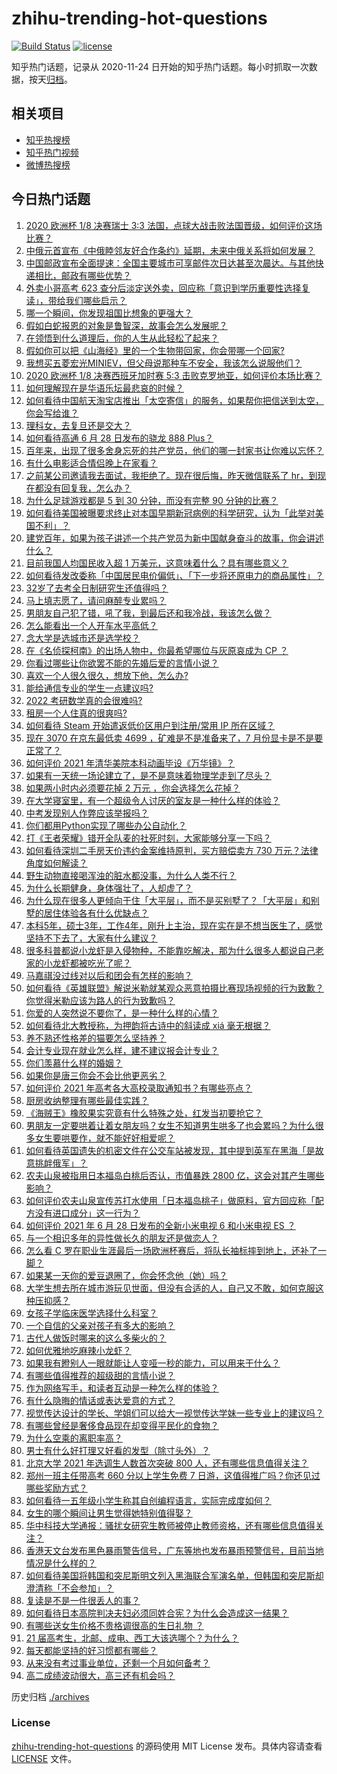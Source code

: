 # zhihu-trending-hot-questions

[![Build Status](https://github.com/justjavac/zhihu-trending-hot-questions/workflows/ci/badge.svg?branch=master)](https://github.com/justjavac/zhihu-trending-hot-questions/actions)
[![license](https://img.shields.io/github/license/justjavac/zhihu-trending-hot-questions)](https://github.com/justjavac/zhihu-trending-hot-questions/blob/master/LICENSE)

知乎热门话题，记录从 2020-11-24 日开始的知乎热门话题。每小时抓取一次数据，按天[归档](./archives)。

## 相关项目

- [知乎热搜榜](https://github.com/justjavac/zhihu-trending-top-search)
- [知乎热门视频](https://github.com/justjavac/zhihu-trending-hot-video)
- [微博热搜榜](https://github.com/justjavac/weibo-trending-hot-search)

## 今日热门话题

<!-- BEGIN -->
<!-- 最后更新时间 Tue Jun 29 2021 10:18:34 GMT+0800 (China Standard Time) -->

1. [2020 欧洲杯 1/8 决赛瑞士 3:3
   法国，点球大战击败法国晋级，如何评价这场比赛？](https://www.zhihu.com/question/468661462)
2. [中俄元首宣布《中俄睦邻友好合作条约》延期，未来中俄关系将如何发展？](https://www.zhihu.com/question/468541198)
3. [中国邮政宣布全面提速：全国主要城市可享邮件次日达甚至次晨达。与其他快递相比，邮政有哪些优势？](https://www.zhihu.com/question/468495605)
4. [外卖小哥高考 623
   查分后淡定送外卖，回应称「意识到学历重要性选择复读」，带给我们哪些启示？](https://www.zhihu.com/question/468210688)
5. [哪一个瞬间，你发现祖国比想象的更强大？](https://www.zhihu.com/question/446190780)
6. [假如白蛇报恩的对象是鲁智深，故事会怎么发展呢？](https://www.zhihu.com/question/466621316)
7. [在领悟到什么道理后，你的人生从此轻松了起来？](https://www.zhihu.com/question/467881890)
8. [假如你可以把《山海经》里的一个生物带回家，你会带哪一个回家?](https://www.zhihu.com/question/430567730)
9. [我想买五菱宏光MINIEV，但父母说那种车不安全，我该怎么说服他们？](https://www.zhihu.com/question/414846696)
10. [2020 欧洲杯 1/8 决赛西班牙加时赛 5:3
    击败克罗地亚，如何评价本场比赛？](https://www.zhihu.com/question/468516547)
11. [如何理解现在是华语乐坛最悲哀的时候？](https://www.zhihu.com/question/358590192)
12. [如何看待中国航天淘宝店推出「太空寄信」的服务，如果帮你把信送到太空，你会写给谁？](https://www.zhihu.com/question/468406722)
13. [理科女，去复旦还是交大？](https://www.zhihu.com/question/467187752)
14. [如何看待高通 6 月 28 日发布的骁龙 888 Plus？](https://www.zhihu.com/question/468554670)
15. [百年来，出现了很多舍身忘死的共产党员，他们的哪一封家书让你难以忘怀？](https://www.zhihu.com/question/460072405)
16. [有什么电影适合情侣晚上在家看？](https://www.zhihu.com/question/358887778)
17. [之前某公司邀请我去面试，我拒绝了。现在很后悔，昨天微信联系了
    hr，到现在都没有回复我，怎么办？](https://www.zhihu.com/question/458631006)
18. [为什么足球游戏都是 5 到 30 分钟，而没有完整 90
    分钟的比赛？](https://www.zhihu.com/question/24892260)
19. [如何看待美国被曝要求终止对本国早期新冠病例的科学研究，认为「此举对美国不利」？](https://www.zhihu.com/question/468627372)
20. [建党百年，如果为孩子讲述一个共产党员为新中国献身奋斗的故事，你会讲述什么？](https://www.zhihu.com/question/467167508)
21. [目前我国人均国民收入超 1 万美元，这意味着什么？具有哪些意义？](https://www.zhihu.com/question/468450279)
22. [如何看待发改委称「中国居民电价偏低」、「下一步将还原电力的商品属性」？](https://www.zhihu.com/question/468425398)
23. [32岁了去考全日制研究生还值得吗？](https://www.zhihu.com/question/451229926)
24. [马上填志愿了，请问麻醉专业累吗？](https://www.zhihu.com/question/467605351)
25. [男朋友自己犯了错，吼了我，到最后还和我冷战，我该怎么做？](https://www.zhihu.com/question/309645402)
26. [怎么能看出一个人开车水平高低？](https://www.zhihu.com/question/390627646)
27. [念大学是选城市还是选学校？](https://www.zhihu.com/question/47876709)
28. [在《名侦探柯南》的出场人物中，你最希望哪位与灰原哀成为 CP ？](https://www.zhihu.com/question/466616308)
29. [你看过哪些让你欲罢不能的先婚后爱的言情小说？](https://www.zhihu.com/question/346921290)
30. [喜欢一个人很久很久，想放下他，怎么办?](https://www.zhihu.com/question/466116686)
31. [能给通信专业的学生一点建议吗?](https://www.zhihu.com/question/457152857)
32. [2022 考研数学真的会很难吗?](https://www.zhihu.com/question/443533627)
33. [租房一个人住真的很爽吗?](https://www.zhihu.com/question/438872326)
34. [如何看待 Steam 开始遣返低价区用户到注册/常用 IP
    所在区域？](https://www.zhihu.com/question/468158380)
35. [现在 3070 在京东最低卖 4699 ，矿难是不是准备来了，7
    月份显卡是不是要正常了？](https://www.zhihu.com/question/467075661)
36. [如何评价 2021 年清华美院本科动画毕设《万华镜》？](https://www.zhihu.com/question/468063157)
37. [如果有一天统一场论建立了，是不是意味着物理学走到了尽头？](https://www.zhihu.com/question/464871344)
38. [如果两小时内必须要花掉 2 万元 ，你会选择怎么花掉？](https://www.zhihu.com/question/467133296)
39. [在大学寝室里，有一个超级令人讨厌的室友是一种什么样的体验？](https://www.zhihu.com/question/47757922)
40. [中考发现别人作弊应该举报吗？](https://www.zhihu.com/question/466400208)
41. [你们都用Python实现了哪些办公自动化？](https://www.zhihu.com/question/441361902)
42. [打《王者荣耀》错开全队麦的社死时刻，大家能够分享一下吗？](https://www.zhihu.com/question/467240578)
43. [如何看待深圳二手房天价违约金案维持原判，买方赔偿卖方 730
    万元？法律角度如何解读？](https://www.zhihu.com/question/467970031)
44. [野生动物直接喝浑浊的脏水都没事，为什么人类不行？](https://www.zhihu.com/question/467873816)
45. [为什么长期健身，身体强壮了，人却虚了？](https://www.zhihu.com/question/466730886)
46. [为什么现在很多人更倾向于住「大平层」，而不是买别墅了？「大平层」和别墅的居住体验各有什么优缺点？](https://www.zhihu.com/question/457661420)
47. [本科5年，硕士3年，工作4年，刚升上主治，现在实在是不想当医生了，感觉坚持不下去了，大家有什么建议？](https://www.zhihu.com/question/466417334)
48. [很多科普都说小龙虾是入侵物种，不能靠吃解决，那为什么很多人都说自己老家的小龙虾都被吃光了呢？](https://www.zhihu.com/question/467101168)
49. [马嘉祺没过线对以后和团会有怎样的影响？](https://www.zhihu.com/question/467894496)
50. [如何看待《英雄联盟》解说米勒就某观众恶意拍摄比赛现场视频的行为致歉？你觉得米勒应该为路人的行为致歉吗？](https://www.zhihu.com/question/468282086)
51. [你爱的人突然说不要你了，是一种什么样的心情？](https://www.zhihu.com/question/282403633)
52. [如何看待北大教授称，为押韵将古诗中的斜读成 xiá 毫无根据？](https://www.zhihu.com/question/467044478)
53. [养不熟还性格差的猫要怎么坚持养？](https://www.zhihu.com/question/466457143)
54. [会计专业现在就业怎么样，建不建议报会计专业？](https://www.zhihu.com/question/333753646)
55. [你们羡慕什么样的婚姻？](https://www.zhihu.com/question/405234460)
56. [如果你是唐三你会不会比他更恶劣？](https://www.zhihu.com/question/467290587)
57. [如何评价 2021 年高考各大高校录取通知书？有哪些亮点？](https://www.zhihu.com/question/467432403)
58. [厨房收纳整理有哪些最佳实践？](https://www.zhihu.com/question/28173025)
59. [《海贼王》橡胶果实究竟有什么特殊之处，红发当初要抢它？](https://www.zhihu.com/question/467132666)
60. [男朋友一定要哄着让着女朋友吗？女生不知道男生哄多了也会累吗？为什么很多女生要哄要作，就不能好好相爱呢？](https://www.zhihu.com/question/466945653)
61. [如何看待英国遗失的机密文件在公交车站被发现，其中提到英军在黑海「是故意挑衅俄军」？](https://www.zhihu.com/question/468251265)
62. [农夫山泉被指用日本福岛白桃后否认，市值暴跌 2800
    亿，这会对其产生哪些影响？](https://www.zhihu.com/question/468449453)
63. [如何评价农夫山泉宣传苏打水使用「日本福岛桃子」做原料，官方回应称「配方没有进口成分」这一行为？](https://www.zhihu.com/question/467945115)
64. [如何评价 2021 年 6 月 28 日发布的全新小米电视 6 和小米电视 ES
    ？](https://www.zhihu.com/question/468473231)
65. [与一个相识多年的异性做长久的朋友还是做恋人？](https://www.zhihu.com/question/304508082)
66. [怎么看 C
    罗在职业生涯最后一场欧洲杯赛后，将队长袖标摔到地上，还补了一脚？](https://www.zhihu.com/question/468365808)
67. [如果某一天你的爱豆退圈了，你会怀念他（她）吗？](https://www.zhihu.com/question/442531619)
68. [大学生想去所在城市游玩见世面，但没有合适的人，自己又不敢，如何克服这种压抑感？](https://www.zhihu.com/question/463867001)
69. [女孩子学临床医学选择什么科室？](https://www.zhihu.com/question/457985759)
70. [一个自信的父亲对孩子有多大的影响？](https://www.zhihu.com/question/445063546)
71. [古代人做饭时哪来的这么多柴火的？](https://www.zhihu.com/question/51912831)
72. [如何优雅地吃麻辣小龙虾？](https://www.zhihu.com/question/31736204)
73. [如果我有瞪别人一眼就能让人变哑一秒的能力，可以用来干什么？](https://www.zhihu.com/question/467119229)
74. [有哪些值得推荐的超级甜的言情小说？](https://www.zhihu.com/question/386431503)
75. [作为网络写手，和读者互动是一种怎么样的体验？](https://www.zhihu.com/question/35051308)
76. [有什么隐晦的情话或表达爱意的方式？](https://www.zhihu.com/question/44085751)
77. [视觉传达设计的学长、学姐们可以给大一视觉传达学妹一些专业上的建议吗？](https://www.zhihu.com/question/394176760)
78. [有哪些曾经是奢侈食品现在却变得平民化的食物？](https://www.zhihu.com/question/466302067)
79. [为什么空乘的离职率高？](https://www.zhihu.com/question/311186930)
80. [男士有什么好打理又好看的发型（除寸头外）？](https://www.zhihu.com/question/34812534)
81. [北京大学 2021 年选调生人数首次突破 800
    人，还有哪些信息值得关注？](https://www.zhihu.com/question/468234668)
82. [郑州一班主任带高考 660 分以上学生免费 7
    日游，这值得推广吗？你还见过哪些奖励方式？](https://www.zhihu.com/question/467485052)
83. [如何看待一五年级小学生称其自创编程语言，实际完成度如何？](https://www.zhihu.com/question/466502198)
84. [女生的哪个瞬间让男生觉得她特别值得娶？](https://www.zhihu.com/question/278741502)
85. [华中科技大学通报：骚扰女研究生教师被停止教师资格，还有哪些信息值得关注？](https://www.zhihu.com/question/467613984)
86. [香港天文台发布黑色暴雨警告信号，广东等地也发布暴雨预警信号，目前当地情况是什么样的？](https://www.zhihu.com/question/468396807)
87. [如何看待美国将韩国和突尼斯明文列入黑海联合军演名单，但韩国和突尼斯却澄清称「不会参加」？](https://www.zhihu.com/question/466996002)
88. [复读是不是一件很丢人的事？](https://www.zhihu.com/question/467097025)
89. [如何看待日本高院判决夫妇必须同姓合宪？为什么会造成这一结果？](https://www.zhihu.com/question/467013995)
90. [有哪些送女生价格不贵格调很高的生日礼物 ？](https://www.zhihu.com/question/277831030)
91. [21 届高考生，北邮、成电、西工大该选哪个？为什么？](https://www.zhihu.com/question/467539471)
92. [每天都能坚持的好习惯都有哪些？](https://www.zhihu.com/question/465309453)
93. [从来没有考过事业单位，还剩一个月如何备考？](https://www.zhihu.com/question/351990894)
94. [高二成绩波动很大，高三还有机会吗？](https://www.zhihu.com/question/458288304)

<!-- END -->

历史归档 [./archives](./archives)

### License

[zhihu-trending-hot-questions](https://github.com/justjavac/zhihu-trending-hot-questions)
的源码使用 MIT License 发布。具体内容请查看 [LICENSE](./LICENSE) 文件。
